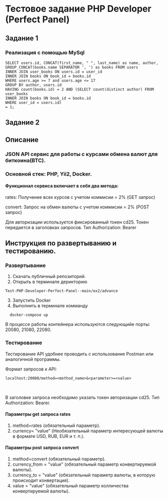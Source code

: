 # Тестовое задание PHP Developer (Perfect Panel)

## Задание 1 

### Реализация с помощью MySql
````
SELECT users.id, CONCAT(first_name, " ", last_name) as name, author, GROUP_CONCAT(books.name SEPARATOR ', ') as books FROM users
INNER JOIN user_books ON users.id = user_id
INNER JOIN books ON book_id = books.id
WHERE users.age >= 7 and users.age <= 17
GROUP BY author, users.id
HAVING count(books.id) = 2 AND (SELECT count(distinct author) FROM user_books
INNER JOIN books ON book_id = books.id
WHERE user_id = users.id)
= 1;
````

## Задание 2 

## Описание

### JSON API сервис для работы с курсами обмена валют для биткоина(BTC).</br>

### Основной стек: PHP, Yii2, Docker. </br>

#### Функционал сервиса включает в себя два метода:</br>
  rates: Получение всех курсов с учетом коммисии = 2% (GET запрос)</br>
  
  convert: Запрос на обмен валюты с учетом коммисии = 2% (POST запрос)</br>

Для авторизации используется фиксированный токен cd25. Токен передается в заголовках запросов. Тип Authorization: Bearer </br>

## Инструкция по развертыванию и тестированию. </br>

### Развертывание 
  1. Скачать публичный репозиторий.
  2. Открыть в терминале дерикторию 
  ````
  Test-PHP-Developer-Perfect-Panel--main/ex2/advance
  ````
  3. Запустить Docker
  4. Выполнить в терминале комманду 
  ````
    docker-compose up
  ````
  В процессе работы контейнера используются следующийе порты: 20080, 21080, 22080. 
  
### Тестирование

Тестирование API удобнее проводить с использование Postman или аналогичной программы.

Формат запросов к API: 
````
localhost:20080/method=<method_name>&<parameter>=<value> 
````
</br>

В заголовке запроса необходимо указать токен авторизации cd25. Тип Authorization: Bearer. </br>

#### Параметры get запроса rates
  1. method=rates (обязательный параметр).
  2. currency= "value" (Необязательный параметр интересующей валюты в формате USD, RUB, EUR и т. п.).

#### Параметры post запроса convert
  1. method=convert (обязательный параметр).
  2. currency_from = "value" (обязательный параметр конвертируемой валюты).
  3. currency_to = "value" (обязательный параметр валюты, в которую происходит конвертация).
  4. value = "value" (обязательный параметр колличества конвертируемой валюты).
